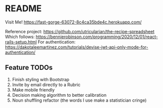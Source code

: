 # README

Visit Me! https://fast-gorge-63072-8c4ca35bde4c.herokuapp.com/

Reference project: https://github.com/utricularian/the-recipe-spreadsheet
Which follows: https://bennierobinson.com/programming/2020/12/01/react-rails-setup.html
For authentication: https://dakotaleemartinez.com/tutorials/devise-jwt-api-only-mode-for-authentication/


## Feature TODOs
1. Finish styling with Bootstrap
2. Invite by email directly to a Rubric
3. Make mobile friendly
4. Decision making algorithm to better calibration
5. Noun shuffling refactor (the words I use make a statistician cringe)

